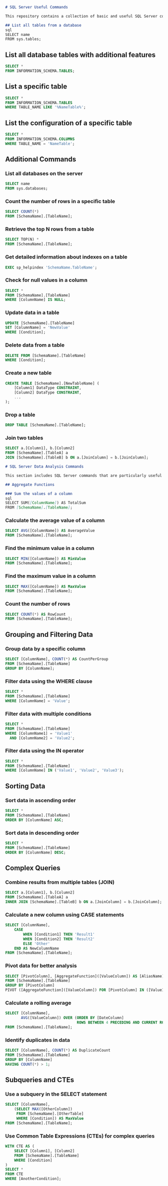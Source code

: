 ```markdown
# SQL Server Useful Commands

This repository contains a collection of basic and useful SQL Server commands to help you manage databases effectively.

## List all tables from a database
sql
SELECT name 
FROM sys.tables;
```

## List all database tables with additional features
```sql
SELECT * 
FROM INFORMATION_SCHEMA.TABLES;
```

## List a specific table
```sql
SELECT * 
FROM INFORMATION_SCHEMA.TABLES 
WHERE TABLE_NAME LIKE '%NameTable%';
```

## List the configuration of a specific table
```sql
SELECT * 
FROM INFORMATION_SCHEMA.COLUMNS 
WHERE TABLE_NAME = 'NameTable';
```

## Additional Commands

### List all databases on the server
```sql
SELECT name 
FROM sys.databases;
```

### Count the number of rows in a specific table
```sql
SELECT COUNT(*) 
FROM [SchemaName].[TableName];
```

### Retrieve the top N rows from a table
```sql
SELECT TOP(N) * 
FROM [SchemaName].[TableName];
```

### Get detailed information about indexes on a table
```sql
EXEC sp_helpindex 'SchemaName.TableName';
```

### Check for null values in a column
```sql
SELECT * 
FROM [SchemaName].[TableName] 
WHERE [ColumnName] IS NULL;
```

### Update data in a table
```sql
UPDATE [SchemaName].[TableName] 
SET [ColumnName] = 'NewValue' 
WHERE [Condition];
```

### Delete data from a table
```sql
DELETE FROM [SchemaName].[TableName] 
WHERE [Condition];
```

### Create a new table
```sql
CREATE TABLE [SchemaName].[NewTableName] (
    [Column1] DataType CONSTRAINT,
    [Column2] DataType CONSTRAINT,
    ...
);
```

### Drop a table
```sql
DROP TABLE [SchemaName].[TableName];
```

### Join two tables
```sql
SELECT a.[Column1], b.[Column2] 
FROM [SchemaName].[TableA] a
JOIN [SchemaName].[TableB] b ON a.[JoinColumn] = b.[JoinColumn];
```

```markdown
# SQL Server Data Analysis Commands

This section includes SQL Server commands that are particularly useful for data analysis, allowing you to summarize, aggregate, and manipulate data effectively.

## Aggregate Functions

### Sum the values of a column
sql
SELECT SUM([ColumnName]) AS TotalSum 
FROM [SchemaName].[TableName];
```

### Calculate the average value of a column
```sql
SELECT AVG([ColumnName]) AS AverageValue 
FROM [SchemaName].[TableName];
```

### Find the minimum value in a column
```sql
SELECT MIN([ColumnName]) AS MinValue 
FROM [SchemaName].[TableName];
```

### Find the maximum value in a column
```sql
SELECT MAX([ColumnName]) AS MaxValue 
FROM [SchemaName].[TableName];
```

### Count the number of rows
```sql
SELECT COUNT(*) AS RowCount 
FROM [SchemaName].[TableName];
```

## Grouping and Filtering Data

### Group data by a specific column
```sql
SELECT [ColumnName], COUNT(*) AS CountPerGroup 
FROM [SchemaName].[TableName]
GROUP BY [ColumnName];
```

### Filter data using the WHERE clause
```sql
SELECT * 
FROM [SchemaName].[TableName] 
WHERE [ColumnName] = 'Value';
```

### Filter data with multiple conditions
```sql
SELECT * 
FROM [SchemaName].[TableName] 
WHERE [ColumnName1] = 'Value1' 
  AND [ColumnName2] = 'Value2';
```

### Filter data using the IN operator
```sql
SELECT * 
FROM [SchemaName].[TableName] 
WHERE [ColumnName] IN ('Value1', 'Value2', 'Value3');
```

## Sorting Data

### Sort data in ascending order
```sql
SELECT * 
FROM [SchemaName].[TableName] 
ORDER BY [ColumnName] ASC;
```

### Sort data in descending order
```sql
SELECT * 
FROM [SchemaName].[TableName] 
ORDER BY [ColumnName] DESC;
```

## Complex Queries

### Combine results from multiple tables (JOIN)
```sql
SELECT a.[Column1], b.[Column2] 
FROM [SchemaName].[TableA] a
INNER JOIN [SchemaName].[TableB] b ON a.[JoinColumn] = b.[JoinColumn];
```

### Calculate a new column using CASE statements
```sql
SELECT [ColumnName],
    CASE 
        WHEN [Condition1] THEN 'Result1'
        WHEN [Condition2] THEN 'Result2'
        ELSE 'Other'
    END AS NewColumnName
FROM [SchemaName].[TableName];
```

### Pivot data for better analysis
```sql
SELECT [PivotColumn], [AggregateFunction]([ValueColumn]) AS [AliasName]
FROM [SchemaName].[TableName]
GROUP BY [PivotColumn]
PIVOT ([AggregateFunction]([ValueColumn]) FOR [PivotColumn] IN ([Value1], [Value2], [Value3]));
```

### Calculate a rolling average
```sql
SELECT [ColumnName], 
       AVG([ValueColumn]) OVER (ORDER BY [DateColumn] 
                                ROWS BETWEEN 4 PRECEDING AND CURRENT ROW) AS RollingAvg
FROM [SchemaName].[TableName];
```

### Identify duplicates in data
```sql
SELECT [ColumnName], COUNT(*) AS DuplicateCount
FROM [SchemaName].[TableName]
GROUP BY [ColumnName]
HAVING COUNT(*) > 1;
```

## Subqueries and CTEs

### Use a subquery in the SELECT statement
```sql
SELECT [ColumnName],
    (SELECT MAX([OtherColumn]) 
     FROM [SchemaName].[OtherTable] 
     WHERE [Condition]) AS MaxValue
FROM [SchemaName].[TableName];
```

### Use Common Table Expressions (CTEs) for complex queries
```sql
WITH CTE AS (
    SELECT [Column1], [Column2]
    FROM [SchemaName].[TableName]
    WHERE [Condition]
)
SELECT * 
FROM CTE
WHERE [AnotherCondition];
```
